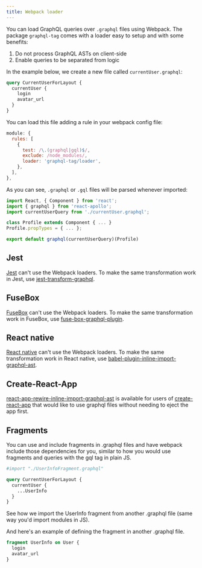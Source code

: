 ```yaml
---
title: Webpack loader
---
```


You can load GraphQL queries over `.graphql` files using Webpack. The package `graphql-tag` comes with a loader easy to setup and with some benefits:

1. Do not process GraphQL ASTs on client-side
2. Enable queries to be separated from logic

In the example below, we create a new file called `currentUser.graphql`:

```graphql
query CurrentUserForLayout {
  currentUser {
    login
    avatar_url
  }
}
```

You can load this file adding a rule in your webpack config file:

```js
module: {
  rules: [
    {
      test: /\.(graphql|gql)$/,
      exclude: /node_modules/,
      loader: 'graphql-tag/loader',
    },
  ],
},
```

As you can see, `.graphql` or `.gql` files will be parsed whenever imported:

```js
import React, { Component } from 'react';
import { graphql } from 'react-apollo';
import currentUserQuery from './currentUser.graphql';

class Profile extends Component { ... }
Profile.propTypes = { ... };

export default graphql(currentUserQuery)(Profile)
```

## Jest

[Jest](https://facebook.github.io/jest/) can't use the Webpack loaders. To make the same transformation work in Jest, use [jest-transform-graphql](https://github.com/remind101/jest-transform-graphql).

## FuseBox

[FuseBox](http://fuse-box.org) can't use the Webpack loaders. To make the same transformation work in FuseBox, use [fuse-box-graphql-plugin](https://github.com/otothea/fuse-box-graphql-plugin).

## React native

[React native](https://facebook.github.io/react-native/) can't use the Webpack loaders. To make the same transformation work in React native, use [babel-plugin-inline-import-graphql-ast](https://github.com/detrohutt/babel-plugin-inline-import-graphql-ast).

## Create-React-App

[react-app-rewire-inline-import-graphql-ast](https://github.com/detrohutt/react-app-rewire-inline-import-graphql-ast/) is available for users of [create-react-app](https://github.com/facebook/create-react-app/) that would like to use graphql files without needing to eject the app first.

## Fragments

You can use and include fragments in .graphql files and have webpack include those dependencies for you, similar to how you would use fragments and queries with the gql tag in plain JS.


```graphql
#import "./UserInfoFragment.graphql"

query CurrentUserForLayout {
  currentUser {
    ...UserInfo
  }
}
```

See how we import the UserInfo fragment from another .graphql file (same way you'd import modules in JS).

And here's an example of defining the fragment in another .graphql file.

```graphql
fragment UserInfo on User {
  login
  avatar_url
}
```
